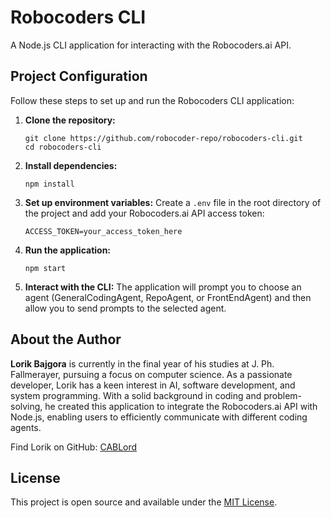 # Robocoders CLI

A Node.js CLI application for interacting with the Robocoders.ai API.

## Project Configuration

Follow these steps to set up and run the Robocoders CLI application:

1. **Clone the repository:**
   ```
   git clone https://github.com/robocoder-repo/robocoders-cli.git
   cd robocoders-cli
   ```

2. **Install dependencies:**
   ```
   npm install
   ```

3. **Set up environment variables:**
   Create a `.env` file in the root directory of the project and add your Robocoders.ai API access token:
   ```
   ACCESS_TOKEN=your_access_token_here
   ```

4. **Run the application:**
   ```
   npm start
   ```

5. **Interact with the CLI:**
   The application will prompt you to choose an agent (GeneralCodingAgent, RepoAgent, or FrontEndAgent) and then allow you to send prompts to the selected agent.

## About the Author

**Lorik Bajgora** is currently in the final year of his studies at J. Ph. Fallmerayer, pursuing a focus on computer science. As a passionate developer, Lorik has a keen interest in AI, software development, and system programming. With a solid background in coding and problem-solving, he created this application to integrate the Robocoders.ai API with Node.js, enabling users to efficiently communicate with different coding agents.

Find Lorik on GitHub: [CABLord](https://github.com/CABLord)

## License

This project is open source and available under the [MIT License](LICENSE).
